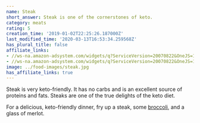 ```yaml
---
name: Steak
short_answer: Steak is one of the cornerstones of keto.
category: meats
rating: 5
creation_time: '2019-01-02T22:25:26.187000Z'
last_modified_time: '2020-03-13T16:53:34.259568Z'
has_plural_title: false
affiliate_links:
- //ws-na.amazon-adsystem.com/widgets/q?ServiceVersion=20070822&OneJS=1&Operation=GetAdHtml&MarketPlace=US&source=ss&ref=as_ss_li_til&ad_type=product_link&tracking_id=isitketo-20&marketplace=amazon&region=US&placement=B0199STNS8&asins=B0199STNS8&linkId=090c700a8b64cf07610d887af00c1a67&show_border=true&link_opens_in_new_window=true
- //ws-na.amazon-adsystem.com/widgets/q?ServiceVersion=20070822&OneJS=1&Operation=GetAdHtml&MarketPlace=US&source=ss&ref=as_ss_li_til&ad_type=product_link&tracking_id=isitketo-20&language=en_US&marketplace=amazon&region=US&placement=B071XP1T96&asins=B071XP1T96&linkId=ec93fc5ac3b869ad23102fe3c1146787&show_border=true&link_opens_in_new_window=true
image: ../food-images/steak.jpg
has_affiliate_links: true
---
```

Steak is very keto-friendly. It has no carbs and is an excellent source of proteins and fats. Steaks are one of the true delights of the keto diet.

For a delicious, keto-friendly dinner, fry up a steak, some [broccoli](/broccoli), and a glass of merlot.
